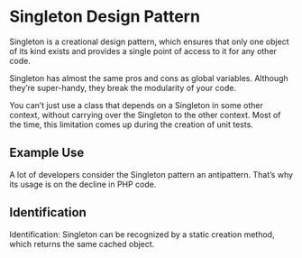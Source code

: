 # Singleton Design Pattern

Singleton is a creational design pattern, which ensures that only one object of its kind exists and provides a single
point of access to it for any other code.

Singleton has almost the same pros and cons as global variables. Although they’re super-handy, they break the modularity
of your code.

You can’t just use a class that depends on a Singleton in some other context, without carrying over the Singleton to the
other context. Most of the time, this limitation comes up during the creation of unit tests.

## Example Use

A lot of developers consider the Singleton pattern an antipattern. That’s why its usage is on the decline in PHP code.

## Identification

Identification: Singleton can be recognized by a static creation method, which returns the same cached object.
